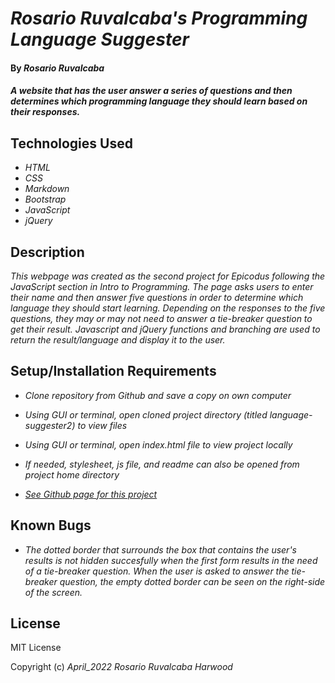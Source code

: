 # _Rosario Ruvalcaba's Programming Language Suggester_

#### By _**Rosario Ruvalcaba**_

#### _A website that has the user answer a series of questions and then determines which programming language they should learn based on their responses._

## Technologies Used

* _HTML_
* _CSS_
* _Markdown_
* _Bootstrap_
* _JavaScript_
* _jQuery_

## Description

_This webpage was created as the second project for Epicodus following the JavaScript section in Intro to Programming. The page asks users to enter their name and then answer five questions in order to determine which language they should start learning. Depending on the responses to the five questions, they may or may not need to answer a tie-breaker question to get their result. Javascript and jQuery functions and branching are used to return the result/language and display it to the user._


## Setup/Installation Requirements

* _Clone repository from Github and save a copy on own computer_

* _Using GUI or terminal, open cloned project directory (titled language-suggester2) to view files_

* _Using GUI or terminal, open index.html file to view project locally_

* _If needed, stylesheet, js file, and readme can also be opened from project home directory_

* _[See Github page for this project](https://rosarioru.github.io/language-suggester2/)_

## Known Bugs

* _The dotted border that surrounds the box that contains the user's results is not hidden succesfully when the first form results in the need of a tie-breaker question. When the user is asked to answer the tie-breaker question, the empty dotted border can be seen on the right-side of the screen._

## License

MIT License

Copyright (c) _April_2022_ _Rosario Ruvalcaba Harwood_